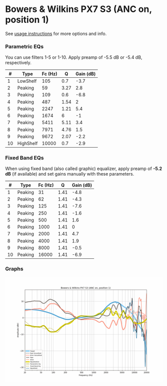 # Bowers & Wilkins PX7 S3 (ANC on, position 1)
See [usage instructions](https://github.com/jaakkopasanen/AutoEq#usage) for more options and info.

### Parametric EQs
You can use filters 1-5 or 1-10. Apply preamp of -5.5 dB or -5.4 dB, respectively.

|   # | Type      |   Fc (Hz) |    Q |   Gain (dB) |
|-----|-----------|-----------|------|-------------|
|   1 | LowShelf  |       105 | 0.7  |        -3.7 |
|   2 | Peaking   |        59 | 3.27 |         2.8 |
|   3 | Peaking   |       109 | 0.6  |        -6.8 |
|   4 | Peaking   |       487 | 1.54 |         2   |
|   5 | Peaking   |      2247 | 1.21 |         5.4 |
|   6 | Peaking   |      1674 | 6    |        -1   |
|   7 | Peaking   |      5411 | 5.11 |         3.4 |
|   8 | Peaking   |      7971 | 4.76 |         1.5 |
|   9 | Peaking   |      9672 | 2.07 |        -2.2 |
|  10 | HighShelf |     10000 | 0.7  |        -2.9 |

### Fixed Band EQs
When using fixed band (also called graphic) equalizer, apply preamp of **-5.2 dB** (if available) and set gains manually with these parameters.

|   # | Type    |   Fc (Hz) |    Q |   Gain (dB) |
|-----|---------|-----------|------|-------------|
|   1 | Peaking |        31 | 1.41 |        -4.8 |
|   2 | Peaking |        62 | 1.41 |        -4.3 |
|   3 | Peaking |       125 | 1.41 |        -7.6 |
|   4 | Peaking |       250 | 1.41 |        -1.6 |
|   5 | Peaking |       500 | 1.41 |         1.6 |
|   6 | Peaking |      1000 | 1.41 |         0   |
|   7 | Peaking |      2000 | 1.41 |         4.7 |
|   8 | Peaking |      4000 | 1.41 |         1.9 |
|   9 | Peaking |      8000 | 1.41 |        -0.5 |
|  10 | Peaking |     16000 | 1.41 |        -6.9 |

### Graphs
![](./Bowers%20&%20Wilkins%20PX7%20S3%20(ANC%20on,%20position%201).png)
